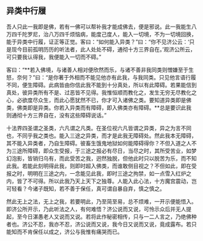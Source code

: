 ##  异类中行履

吾人只此一我即是佛，若有一佛可以帮补我才能成佛去，便是邪说。此一我能生八万四千陀罗尼，治八万四千烦恼病，能度己度人，能入一切境，不为一切境回换，能于异类中行履，证正等正觉。客曰：“如何能入异类？”曰：“你不见济公云：‘只是现今目前孤明历历的听法者，此人处处不碍，通彻十方三界自在。’观济公所云，可只要我认得我，我便能入一切而不碍。”

客曰：“**若入佛境，与诸善人相对便欣然而乐，与诸不善非我同类则憎嫌至于生怒，奈何？”曰：“是你著于外相而不能见他亦有此我，与我同类。只见他言语行履不同，便生障碍。此病皆由你信此我不能到十分真处，所以有此障碍。若果能信到真处，彼异类所有不是、过恶皆不见得。我惟恒顺而教化之，发生无穷无尽教化之心，必欲度尽众生，而此心愿犹然不已，你才可入诸佛之类。要知道异类即是佛类，佛类即是异类。你若入异类而有障碍，即入佛类亦有障碍。**总是要识此我则通彻十方三界自在，没有这些障碍说话。”

十法界四圣谓之圣类，六凡谓之凡类。在圣位视六凡皆谓之异类，异之为言不同也，不同乎我之类也。能入三途之异类，而才是此我无障碍处。然此我本无障碍，其不能入异类者，乃自生障碍。彼畜生饿鬼地狱如何能障碍得你？不但入道之人不为三途所障碍，即众生受报，于三途之报必有尽日，当尽之时，其所受苦业，如梦幻泡影，皆销归乌有，而此受苦之我，迥然独脱，但他此时只以脱苦为乐，而不知此我。若能此刻明得此我，则即时超入佛类，而谁敢侧目视之？不但如此，即在受报之时，明明在三途之内，一念能见此我，即时三途之拘禁，如一点雪入红炉之内，皆了不可得。所以此我乃天上天下之独尊。人能入此心法，十方魔宫震动，岂可轻看？今诸子既知，若不善于保任，真可谓自暴自弃，慎之慎之。

然此无上之法，无上之我，若要明此，乃至简至易，总不烦难，一开示便能悟入。即济公所开示，乃此听法之人，有何难悟？济公说而又说，可怜示众后并无人提起，至今日湛愚老人又说而又说。若将此作秘密相传，只与一二人言之，乃绝佛种者也。济公不忍，我亦不忍，济公说而又说，我今日又说而又说，竟成露布。若只能知而不肯保任以成之，济公与我惟有痛哭而已。

